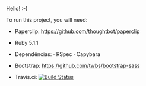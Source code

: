 Hello! :-)

To run this project, you will need:

 - Paperclip:
https://github.com/thoughtbot/paperclip

- Ruby 5.1.1

- Dependências:
 · RSpec
 · Capybara

- Bootstrap:
 https://github.com/twbs/bootstrap-sass

- Travis.ci:
[![Build Status](https://travis-ci.org/ElizabethRamos/cookbook.svg?branch=master)](https://travis-ci.org/ElizabethRamos/cookbook)
